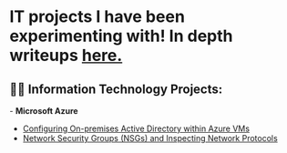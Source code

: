 <h1>IT projects I have been experimenting with! In depth writeups <a href="https://medium.com/@henryossinger">here.</a></h1>

<h2>👨‍💻 Information Technology Projects:</h2>
- <b>Microsoft Azure</b>

  - [Configuring On-premises Active Directory within Azure VMs](https://github.com/henryossinger/Active-Directory)
  - [Network Security Groups (NSGs) and Inspecting Network Protocols](https://github.com/henryossinger/Network-Protocols)




